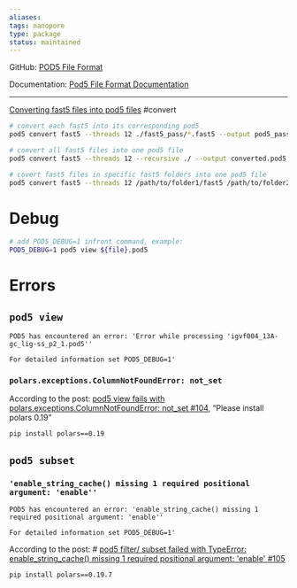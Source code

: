 ```yaml
---
aliases: 
tags: nanopore
type: package
status: maintained
---
```


GitHub: [POD5 File Format](https://github.com/nanoporetech/pod5-file-format) 

Documentation: [Pod5 File Format Documentation](https://pod5-file-format.readthedocs.io/en/latest/index.html)

---

[Converting fast5 files into pod5 files](https://github.com/nanoporetech/pod5-file-format/blob/master/python/pod5/README.md#pod5-convert-fast5) #convert 



```bash
# convert each fast5 into its corresponding pod5
pod5 convert fast5 --threads 12 ./fast5_pass/*.fast5 --output pod5_pass/ --one-to-one ./fast5_pass/ 2> pod5.log

# convert all fast5 files into one pod5 file
pod5 convert fast5 --threads 12 --recursive ./ --output converted.pod5 2> pod5.log

# covert fast5 files in specific fast5 folders into one pod5 file
pod5 convert fast5 --threads 12 /path/to/folder1/fast5 /path/to/folder2/fast5 /path/to/folder3/fast5 --output converted.pod5 2> pod5.log
```

# Debug

```bash
# add POD5_DEBUG=1 infront command, example:
POD5_DEBUG=1 pod5 view ${file}.pod5
```

# Errors

## `pod5 view`

```
POD5 has encountered an error: 'Error while processing 'igvf004_13A-gc_lig-ss_p2_1.pod5''

For detailed information set POD5_DEBUG=1'
```

### `polars.exceptions.ColumnNotFoundError: not_set`

According to the post: [pod5 view fails with polars.exceptions.ColumnNotFoundError: not_set #104](https://github.com/nanoporetech/pod5-file-format/issues/104), “Please install polars 0.19”
```bash
pip install polars==0.19
```

## `pod5 subset`

### `'enable_string_cache() missing 1 required positional argument: 'enable''`
```
POD5 has encountered an error: 'enable_string_cache() missing 1 required positional argument: 'enable''

For detailed information set POD5_DEBUG=1'
```

According to the post: # [pod5 filter/ subset failed with TypeError: enable_string_cache() missing 1 required positional argument: 'enable' #105](https://github.com/nanoporetech/pod5-file-format/issues/105)
```bash
pip install polars==0.19.7
```
